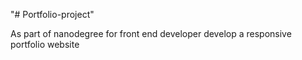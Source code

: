 "# Portfolio-project" 

As part of nanodegree for front end developer develop a responsive portfolio website
